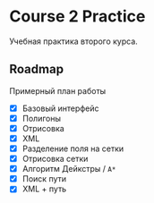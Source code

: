 # Course 2 Practice

Учебная практика второго курса.

## Roadmap

Примерный план работы

- [x] Базовый интерфейс
- [x] Полигоны
- [x] Отрисовка
- [x] XML
- [x] Разделение поля на сетки
- [x] Отрисовка сетки
- [x] Алгоритм Дейкстры / `A*`
- [x] Поиск пути
- [x] XML + путь